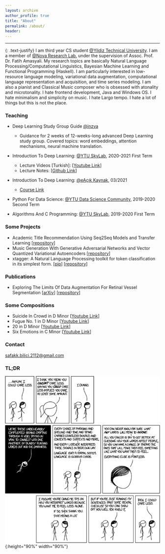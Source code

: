 ```yaml
---
layout: archive
author_profile: true
title: "About"
permalink: /about/
header:
---
```


------------------------
{: .text-justify}
I am third year CS student [@Yildiz Technical University](https://www.yildiz.edu.tr/en/). I am a member of [@Nova Research Lab.](https://www.linkedin.com/company/novaresearchlab/mycompany/) under the supervision of Assoc. Prof. Dr. Fatih Amasyali. My research topics are basically Natural Language Processing/Computational Linguistics, Bayesian Machine Learning and Functional Programming (Haskell). I am particularly interested in low-resource language modeling, variational data augmentation, computational language representation and acquisition, and time series modeling. I am also a pianist and Classical Music composer who is obsessed with atonality and microtonality. I hate frontend development, Java and Windows OS. I hate minimalism and simplicity on music. I hate Largo tempo. I hate a lot of things but this is not the place.

### Teaching

* Deep Learning Study Group Guide [@inzva](https://inzva.com/)
	* Guidance for 2 weeks of 12-weeks-long advanced Deep Learning study group. Covered topics: word embeddings, attention mechanisms, neural machine translation.

* Introduction To Deep Learning: [@YTU SkyLab](https://www.linkedin.com/company/ytuskylab/mycompany/), 2020-2021 First Term
	* Lecture Videos \[Turkish\]: [[Youtube Link](https://www.youtube.com/playlist?list=PL8kGuiVdKeKh31pVMF-ObZxu3C2E5A3Y7)]
	* Lecture Notes: [[Github Link](https://github.com/safakkbilici/Deep-Learning-Lecture-2020-2021-First-Term)]
* Introduction To Deep Learning: [@eAçık Kaynak](https://eacikkaynak.com/), 03/2021
  * [Course Link](https://eacikkaynak.com/kurs-izle/derin-ogrenmeye-giris/6043ba0de0bd4c0012347dc2/6043ba6ee0bd4c0012347dcc/6043be56e0bd4c0012347e02)
* Python For Data Science: [@YTU Data Science Community](https://www.linkedin.com/company/yt%C3%BCveribilimi/), 2019-2020 Second Term
* Algorithms And C Programming: [@YTU SkyLab](https://www.linkedin.com/company/ytuskylab/mycompany/), 2019-2020 First Term

### Some Projects

* Academic Title Recommendation Using Seq2Seq Models and Transfer Learning [[repository](https://github.com/safakkbilici/Academic-Paper-Title-Recommendation)]
* Music Generation With Generative Adversarial Networks and Vector Quantized Variational Autoencoders [[repository](https://github.com/safakkbilici/Synthetic-Music-Generation-with-Deep-Neural-Networks)]
* xtagger: A Natural Language Processing toolkit for token classification in its simplest form. [[pip](https://pypi.org/project/x-tagger/)] [[repository](https://github.com/safakkbilici/x-tagger)]

### Publications

* Exploring The Limits Of Data Augmentation For Retinal Vessel Segmentation [[arXiv](https://arxiv.org/abs/2105.09365)] [[repository](https://github.com/safakkbilici/Exploring-The-Limits-Of-Data-Augmentation-For-Retinal-Vessel-Segmentation)]

### Some Compositions

* Suicide In Crowd in D Minor [[Youtube Link](https://www.youtube.com/watch?v=aoNPAz8oa2k&t=145s)]
* Fugue No. 1 in D Minor [[Youtube Link](https://www.youtube.com/watch?v=aoNPAz8oa2k&t=145s)]
* 20 in D Minor [[Youtube Link](https://www.youtube.com/watch?v=uZDPfiX33oA)]
* Six Emotions in C Minor [[Youtube Link](https://www.youtube.com/watch?v=pXgIZ9gUBjA)]

### Contact

safakk.bilici.2112@gmail.com

### TL;DR

![test image size](/images/i_could_care_less.png){:height="90%" width="90%"}

